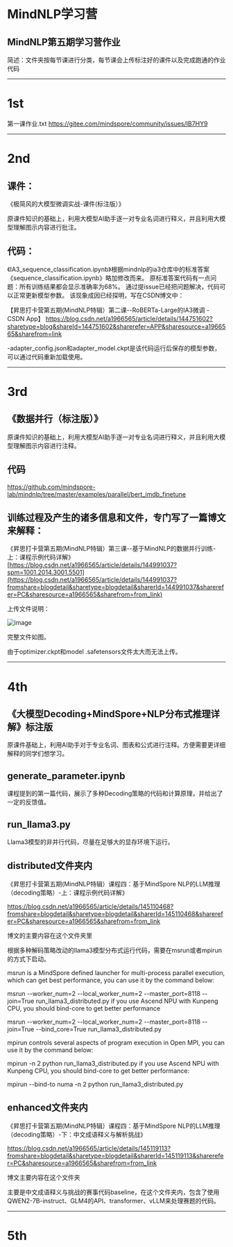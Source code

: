 # MindNLP学习营

## MindNLP第五期学习营作业

简述：文件夹按每节课进行分类，每节课会上传标注好的课件以及完成跑通的作业代码

---------------------------------------------------------------------------------------------------------------------------------------------------------
# 1st


第一课作业.txt
https://gitee.com/mindspore/community/issues/IB7HY9 


-----------------------------------------------------------------------------------------------------------------------------------------------------------
# 2nd

## 课件：
《极简风的大模型微调实战-课件(标注版）》

原课件知识的基础上，利用大模型AI助手逐一对专业名词进行释义，并且利用大模型理解图示内容进行批注。

## 代码：
《IA3_sequence_classification.ipynb》根据mindnlp的ia3仓库中的标准答案《sequence_classification.ipynb》略加修改而来。
原标准答案代码有一点问题：所有训练结果都会显示准确率为68%。
通过提issue已经把问题解决，代码可以正常更新模型参数。
该现象成因已经探明，写在CSDN博文中：

【昇思打卡营第五期(MindNLP特辑）第二课--RoBERTa-Large的IA3微调 - CSDN App】
https://blog.csdn.net/a1966565/article/details/144751602?sharetype=blog&shareId=144751602&sharerefer=APP&sharesource=a1966565&sharefrom=link

-adapter_config.json和adapter_model.ckpt是该代码运行后保存的模型参数，可以通过代码重新加载使用。



------------------------------------------------------------------------------------------------------------------------------------------------------
# 3rd

## 《数据并行（标注版）》

原课件知识的基础上，利用大模型AI助手逐一对专业名词进行释义，并且利用大模型理解图示内容进行注释。

## 代码

https://github.com/mindspore-lab/mindnlp/tree/master/examples/parallel/bert_imdb_finetune

## 训练过程及产生的诸多信息和文件，专门写了一篇博文来解释：

《昇思打卡营第五期(MindNLP特辑）第三课--基于MindNLP的数据并行训练-上：课程示例代码详解》
[https://blog.csdn.net/a1966565/article/details/144991037?spm=1001.2014.3001.5501](https://blog.csdn.net/a1966565/article/details/144991037?fromshare=blogdetail&sharetype=blogdetail&sharerId=144991037&sharerefer=PC&sharesource=a1966565&sharefrom=from_link)

上传文件说明：

![image](https://github.com/user-attachments/assets/8fa1582b-c545-460f-ab7e-de324e7e0bba)

完整文件如图。

由于optimizer.ckpt和model .safetensors文件太大而无法上传。

-----------------------------------------------------------------------------------------------------------------------------------------------------
# 4th


## 《大模型Decoding+MindSpore+NLP分布式推理详解》标注版

原课件基础上，利用AI助手对于专业名词、图表和公式进行注释。方便需要更详细解释的同学们想学习。

## generate_parameter.ipynb

课程提到的第一篇代码，展示了多种Decoding策略的代码和计算原理，并给出了一定的反馈值。

## run_llama3.py

Llama3模型的非并行代码，尽量在足够大的显存环境下运行。

## distributed文件夹内

《昇思打卡营第五期(MindNLP特辑）课程四：基于MindSpore NLP的LLM推理（decoding策略）-上：课程示例代码详解》

https://blog.csdn.net/a1966565/article/details/145110468?fromshare=blogdetail&sharetype=blogdetail&sharerId=145110468&sharerefer=PC&sharesource=a1966565&sharefrom=from_link

博文的主要内容在这个文件夹里

根据多种解码策略改动的llama3模型分布式运行代码，需要在msrun或者mpirun的方式下启动。

msrun is a MindSpore defined launcher for multi-process parallel execution, which can get best performance, you can use it by the command below:

msrun --worker_num=2 --local_worker_num=2 --master_port=8118 --join=True run_llama3_distributed.py
if you use Ascend NPU with Kunpeng CPU, you should bind-core to get better performance

msrun --worker_num=2 --local_worker_num=2 --master_port=8118 --join=True --bind_core=True run_llama3_distributed.py


mpirun controls several aspects of program execution in Open MPI, you can use it by the command below:

mpirun -n 2 python run_llama3_distributed.py
if you use Ascend NPU with Kunpeng CPU, you should bind-core to get better performance:

mpirun --bind-to numa -n 2 python run_llama3_distributed.py

## enhanced文件夹内

《昇思打卡营第五期(MindNLP特辑）课程四：基于MindSpore NLP的LLM推理（decoding策略）-下：中文成语释义与解析挑战》

https://blog.csdn.net/a1966565/article/details/145119113?fromshare=blogdetail&sharetype=blogdetail&sharerId=145119113&sharerefer=PC&sharesource=a1966565&sharefrom=from_link

博文主要内容在这个文件夹

主要是中文成语释义与挑战的赛事代码baseline，在这个文件夹内，包含了使用QWEN2-7B-instruct、GLM4的API、transformer、vLLM来处理赛题的代码。

-------------------------------------------------------------------------------------------------------------------------------------
# 5th

## 





